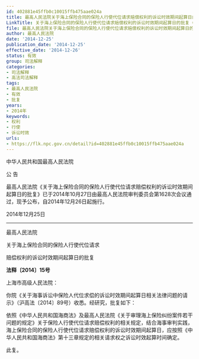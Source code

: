 ```yaml
---
id: 402881e45ffb0c10015ffb475aae024a
title: 最高人民法院关于海上保险合同的保险人行使代位请求赔偿权利的诉讼时效期间起算日的批复
LinkTitle: 关于海上保险合同的保险人行使代位请求赔偿权利的诉讼时效期间起算日的批复（2014）
file: 最高人民法院关于海上保险合同的保险人行使代位请求赔偿权利的诉讼时效期间起算日的批复_20141225_402881e45ffb0c10015ffb475aae024a.docx
author: 最高人民法院
date: '2014-12-25'
publication_date: '2014-12-25'
effective_date: '2014-12-26'
status: 有效
group: 司法解释
categories:
- 司法解释
- 高法司法解释
tags:
- 最高人民法院
- 有效
- 批复
years:
- 2014年
keywords:
- 权利
- 行使
- 诉讼时效
urls:
- https://flk.npc.gov.cn/detail?id=402881e45ffb0c10015ffb475aae024a
---
```


中华人民共和国最高人民法院

公 告

最高人民法院《关于海上保险合同的保险人行使代位请求赔偿权利的诉讼时效期间起算日的批复》已于2014年10月27日由最高人民法院审判委员会第1628次会议通过，现予公布，自2014年12月26日起施行。

2014年12月25日

---

最高人民法院

关于海上保险合同的保险人行使代位请求

赔偿权利的诉讼时效期间起算日的批复

**法释〔2014〕15号**

上海市高级人民法院：

你院《关于海事诉讼中保险人代位求偿的诉讼时效期间起算日相关法律问题的请示》（沪高法〔2014〕89号）收悉。经研究，批复如下：

依照《中华人民共和国海商法》及最高人民法院《关于审理海上保险纠纷案件若干问题的规定》关于保险人行使代位请求赔偿权利的相关规定，结合海事审判实践，海上保险合同的保险人行使代位请求赔偿权利的诉讼时效期间起算日，应按照《中华人民共和国海商法》第十三章规定的相关请求权之诉讼时效起算时间确定。

此复。
